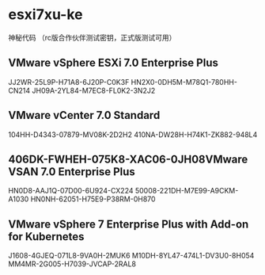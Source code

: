# esxi7xu-ke

神秘代码 （rc版合作伙伴测试密钥，正式版测试可用）

## VMware vSphere ESXi 7.0 Enterprise Plus

JJ2WR-25L9P-H71A8-6J20P-C0K3F HN2X0-0DH5M-M78Q1-780HH-CN214 JH09A-2YL84-M7EC8-FL0K2-3N2J2

## VMware vCenter 7.0 Standard

104HH-D4343-07879-MV08K-2D2H2 410NA-DW28H-H74K1-ZK882-948L4

## 406DK-FWHEH-075K8-XAC06-0JH08VMware VSAN 7.0 Enterprise Plus

HN0D8-AAJ1Q-07D00-6U924-CX224 50008-221DH-M7E99-A9CKM-A1030 HN0NH-62051-H75E9-P38RM-0H870

## VMware vSphere 7 Enterprise Plus with Add-on for Kubernetes

J1608-4GJEQ-071L8-9VA0H-2MUK6 M10DH-8YL47-474L1-DV3U0-8H054 MM4MR-2G005-H7039-JVCAP-2RAL8

